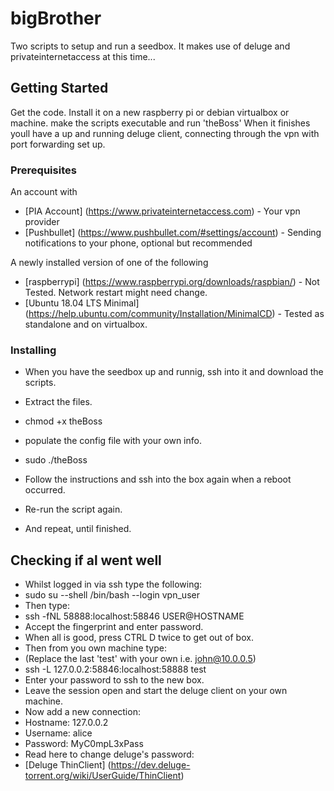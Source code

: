# bigBrother

Two scripts to setup and run a seedbox.
It makes use of deluge and privateinternetaccess at this time...

## Getting Started

Get the code.
Install it on a new raspberry pi or debian virtualbox or machine.
make the scripts executable and run 'theBoss'
When it finishes youll have a up and running deluge client, connecting through the vpn with port forwarding set up.

### Prerequisites

An account with
* [PIA Account] (https://www.privateinternetaccess.com) - Your vpn provider
* [Pushbullet] (https://www.pushbullet.com/#settings/account) - Sending notifications to your phone, optional but recommended

A newly installed version of one of the following
* [raspberrypi] (https://www.raspberrypi.org/downloads/raspbian/) - Not Tested. Network restart might need change.
* [Ubuntu 18.04 LTS Minimal] (https://help.ubuntu.com/community/Installation/MinimalCD) - Tested as standalone and on virtualbox.

### Installing
* When you have the seedbox up and runnig, ssh into it and download the scripts.
* Extract the files.
* chmod +x theBoss
* populate the config file with your own info.
* sudo ./theBoss
  
* Follow the instructions and ssh into the box again when a reboot occurred.
* Re-run the script again.
* And repeat, until finished.

## Checking if al went well
* Whilst logged in via ssh type the following:
* sudo su --shell /bin/bash --login vpn_user
* Then type:
* ssh -fNL 58888:localhost:58846 USER@HOSTNAME
* Accept the fingerprint and enter password.
* When all is good, press CTRL D twice to get out of box.
* Then from you own machine type:
* (Replace the last 'test' with your own i.e. john@10.0.0.5)
* ssh -L 127.0.0.2:58846:localhost:58888 test
* Enter your password to ssh to the new box.
* Leave the session open and start the deluge client on your own machine.
* Now add a new connection:
* Hostname: 127.0.0.2
* Username: alice
* Password: MyC0mpL3xPass
* Read here to change deluge's password: 
* [Deluge ThinClient] (https://dev.deluge-torrent.org/wiki/UserGuide/ThinClient)

